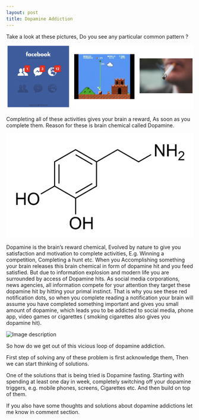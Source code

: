 ```yaml
---
layout: post
title: Dopamine Addiction
---
```


Take a look at these pictures, Do you see any particular common pattern ?



![Image description](/images/blog_1_image_1.png)



Completing all of these activities gives your brain a reward, As soon as you complete them.
Reason for these is brain chemical called Dopamine.



![Image description](/images/blog_1_image_2.png)

Dopamine is the brain’s reward chemical, Evolved by nature to give you satisfaction and motivation to complete activities, E.g. Winning a competition, Completing a hunt etc. When you Accomplishing something your brain releases this brain chemical in form of dopamine hit and you feed satisfied. But due to information explosion and modern life you are surrounded by access of Dopamine hits. As social media corporations, news agencies, all information compete for your attention they target these dopamine hit by hitting your primal instinct. That is why you see these red notification dots, so when you complete reading a notification your brain will assume you have completed something important and gives you small amount of dopamine, which leads you to be addicted to social media, phone app, video games or cigarettes ( smoking cigarettes also gives you dopamine hit).



![Image description](/images/blog_1_image_3.jpeg)


So how do we get out of this vicious loop of dopamine addiction.


First step of solving any of these problem is first acknowledge them, Then we can start thinking of solutions.


One of the solutions that is being tried is Dopamine fasting. Starting with spending at least one day in week, completely switching off your dopamine triggers, e.g. mobile phones, screens, Cigarettes etc. And then build on top of them.


If you also have some thoughts and solutions about dopamine addictions let me know in comment section.

